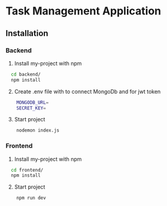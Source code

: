 # Task Management Application

## Installation

### Backend

1. Install my-project with npm

```bash
  cd backend/
  npm install
```

2. Create .env file with to connect MongoDb and for jwt token

```bash
    MONGODB_URL=
    SECRET_KEY=
```

3. Start project

```bash
    nodemon index.js
```

### Frontend

1. Install my-project with npm

```bash
  cd frontend/
  npm install
```

2. Start project

```bash
    npm run dev
```
